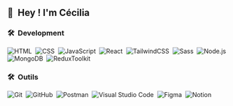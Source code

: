 ## 👋 &nbsp;Hey !  I'm Cécilia

### 🛠 &nbsp;Development

![HTML](https://img.shields.io/badge/-HTML-05122A?style=flat&logo=HTML5)&nbsp;
![CSS](https://img.shields.io/badge/-CSS-05122A?style=flat&logo=CSS3&logoColor=1572B6)&nbsp;
![JavaScript](https://img.shields.io/badge/-JavaScript-05122A?style=flat&logo=javascript)&nbsp;
![React](https://img.shields.io/badge/-React-05122A?style=flat&logo=react)&nbsp;
![TailwindCSS](https://img.shields.io/badge/-TailwindCSS-05122A?style=flat&logo=TailwindCSS)&nbsp;
![Sass](https://img.shields.io/badge/-Sass-05122A?style=flat&logo=Sass)&nbsp;
![Node.js](https://img.shields.io/badge/-Node.js-05122A?style=flat&logo=node.js)&nbsp;
![MongoDB](https://img.shields.io/badge/-MongoDB-05122A?style=flat&logo=MongoDB)&nbsp;
![ReduxToolkit](https://img.shields.io/badge/-ReduxToolkit-05122A?style=flat&logo=Redux)&nbsp;


### 🛠 &nbsp;Outils
![Git](https://img.shields.io/badge/-Git-05122A?style=flat&logo=git)&nbsp;
![GitHub](https://img.shields.io/badge/-GitHub-05122A?style=flat&logo=github)&nbsp;
![Postman](https://img.shields.io/badge/-Postman-05122A?style=flat&logo=Postman)&nbsp;
![Visual Studio Code](https://img.shields.io/badge/-Visual%20Studio%20Code-05122A?style=flat&logo=visual-studio-code&logoColor=007ACC)&nbsp;
![Figma](https://img.shields.io/badge/-Figma-05122A?style=flat&logo=figma)&nbsp;
![Notion](https://img.shields.io/badge/-Notion-05122A?style=flat&logo=notion)&nbsp;

